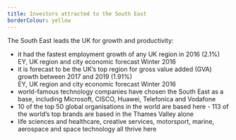 ```yaml
---
title: Investors attracted to the South East
borderColour: yellow
---
```

The South East leads the UK for growth and productivity: 


- it had the fastest employment growth of any UK region in 2016 (2.1%)  
EY, UK region and city economic forecast Winter 2016
- it is forecast to be the UK’s top region for gross value added (GVA) growth between 2017 and 2019 (1.91%)  
EY, UK region and city economic forecast Winter 2016 
- world-famous technology companies have chosen the South East as a base, including Microsoft, CISCO, Huawei, Telefonica and Vodafone
- 10 of the top 50 global organisations in the world are based here - 113 of the world’s top brands are based in the Thames Valley alone
- life sciences and healthcare, creative services, motorsport, marine, aerospace and space technology all thrive here